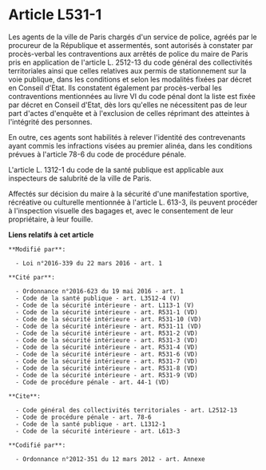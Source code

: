 # Article L531-1

Les agents de la ville de Paris chargés d'un service de police, agréés par le procureur de la République et assermentés, sont
autorisés à constater par procès-verbal les contraventions aux arrêtés de police du maire de Paris pris en application de
l'article L. 2512-13 du code général des collectivités territoriales ainsi que celles relatives aux permis de stationnement
sur la voie publique, dans les conditions et selon les modalités fixées par décret en Conseil d'Etat. Ils constatent
également par procès-verbal les contraventions mentionnées au livre VI du code pénal dont la liste est fixée par décret en
Conseil d'Etat, dès lors qu'elles ne nécessitent pas de leur part d'actes d'enquête et à l'exclusion de celles réprimant des
atteintes à l'intégrité des personnes. 

En outre, ces agents sont habilités à relever l'identité des contrevenants ayant commis les infractions visées au premier
alinéa, dans les conditions prévues à l'article 78-6 du code de procédure pénale. 

L'article L. 1312-1 du code de la santé publique est applicable aux inspecteurs de salubrité de la ville de Paris. 

Affectés sur décision du maire à la sécurité d'une manifestation sportive, récréative ou culturelle mentionnée à l'article L.
613-3, ils peuvent procéder à l'inspection visuelle des bagages et, avec le consentement de leur propriétaire, à leur
fouille.

**Liens relatifs à cet article**

	**Modifié par**:

	  - Loi n°2016-339 du 22 mars 2016 - art. 1

	**Cité par**:

	  - Ordonnance n°2016-623 du 19 mai 2016 - art. 1
	  - Code de la santé publique - art. L3512-4 (V)
	  - Code de la sécurité intérieure - art. L113-1 (V)
	  - Code de la sécurité intérieure - art. R531-1 (VD)
	  - Code de la sécurité intérieure - art. R531-10 (VD)
	  - Code de la sécurité intérieure - art. R531-11 (VD)
	  - Code de la sécurité intérieure - art. R531-2 (VD)
	  - Code de la sécurité intérieure - art. R531-3 (VD)
	  - Code de la sécurité intérieure - art. R531-4 (VD)
	  - Code de la sécurité intérieure - art. R531-6 (VD)
	  - Code de la sécurité intérieure - art. R531-7 (VD)
	  - Code de la sécurité intérieure - art. R531-8 (VD)
	  - Code de la sécurité intérieure - art. R531-9 (VD)
	  - Code de procédure pénale - art. 44-1 (VD)

	**Cite**:

	  - Code général des collectivités territoriales - art. L2512-13
	  - Code de procédure pénale - art. 78-6
	  - Code de la santé publique - art. L1312-1
	  - Code de la sécurité intérieure - art. L613-3

	**Codifié par**:

	  - Ordonnance n°2012-351 du 12 mars 2012 - art. Annexe
